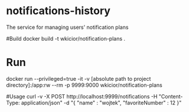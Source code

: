 # notifications-history
The service for managing users' notification plans

#Build
docker build -t wkicior/notification-plans .

# Run
docker run --privileged=true -it -v [absolute path to project directory]:/app:rw --rm -p 9999:9000 wkicior/notification-plans

#Usage
curl -v -X POST http://localhost:9999/notifications -H "Content-Type: application/json" -d "{ \"name\" : \"wojtek\", \"favoriteNumber\" : 12 }"

